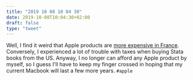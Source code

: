 ```yaml
---
title: "2019 10 08 10 04 30"
date: 2019-10-08T10:04:30+02:00
draft: false
type: "tweet"
---
```

Well, I find it weird that Apple products are [more expensive in France](https://lemire.me/blog/2019/10/07/the-price-of-a-macbook-air-worldwide/). Conversely, I experienced a lot of trouble with taxes when buying Stata books from the US. Anyway, I no longer can afford any Apple product by myself, so I guess I'll have to keep my finger crossed in hoping that my current Macbook will last a few more years. `#apple`
